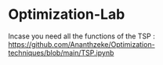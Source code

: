 # Optimization-Lab
Incase you need all the functions of the TSP : https://github.com/Ananthzeke/Optimization-techniques/blob/main/TSP.ipynb
